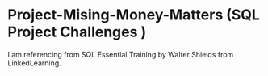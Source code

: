 # Project-Mising-Money-Matters (SQL Project Challenges )
I am referencing from SQL Essential Training by Walter Shields from LinkedLearning.
